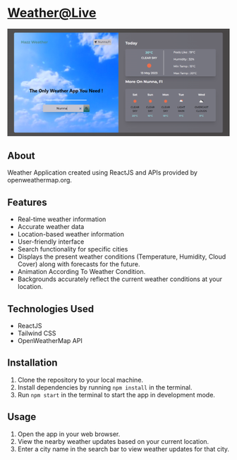 # [Weather@Live](https://weather-app-ineuroninternship1.netlify.app/)

![image](./src/output/output.png)

## About

Weather Application created using ReactJS and APIs provided by openweathermap.org.

## Features

- Real-time weather information
- Accurate weather data
- Location-based weather information
- User-friendly interface
- Search functionality for specific cities
- Displays the present weather conditions (Temperature, Humidity, Cloud Cover) along with forecasts for the future.
- Animation According To Weather Condition.
- Backgrounds accurately reflect the current weather conditions at your location.

## Technologies Used

- ReactJS
- Tailwind CSS
- OpenWeatherMap API

## Installation

1. Clone the repository to your local machine.
2. Install dependencies by running `npm install` in the terminal.
3. Run `npm start` in the terminal to start the app in development mode.

## Usage

1. Open the app in your web browser.
2. View the nearby weather updates based on your current location.
3. Enter a city name in the search bar to view weather updates for that city.
